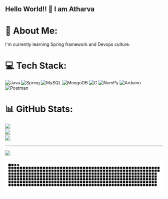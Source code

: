 ## Hello World!! 👋 I am Atharva 

# 💫 About Me:
I'm currently learning Spring framework and Devops culture.


# 💻 Tech Stack:
![Java](https://img.shields.io/badge/java-%23ED8B00.svg?style=for-the-badge&logo=openjdk&logoColor=white) ![Spring](https://img.shields.io/badge/spring-%236DB33F.svg?style=for-the-badge&logo=spring&logoColor=white) ![MySQL](https://img.shields.io/badge/mysql-4479A1.svg?style=for-the-badge&logo=mysql&logoColor=white) ![MongoDB](https://img.shields.io/badge/MongoDB-%234ea94b.svg?style=for-the-badge&logo=mongodb&logoColor=white) ![C](https://img.shields.io/badge/c-%2300599C.svg?style=for-the-badge&logo=c&logoColor=white) ![NumPy](https://img.shields.io/badge/numpy-%23013243.svg?style=for-the-badge&logo=numpy&logoColor=white) ![Arduino](https://img.shields.io/badge/-Arduino-00979D?style=for-the-badge&logo=Arduino&logoColor=white) ![Postman](https://img.shields.io/badge/Postman-FF6C37?style=for-the-badge&logo=postman&logoColor=white)
# 📊 GitHub Stats:
![](https://github-readme-stats.vercel.app/api?username=athrocks&theme=dark&hide_border=false&include_all_commits=false&count_private=false)<br/>
![](https://github-readme-streak-stats.herokuapp.com/?user=athrocks&theme=dark&hide_border=false)<br/>
![](https://github-readme-stats.vercel.app/api/top-langs/?username=athrocks&theme=dark&hide_border=false&include_all_commits=false&count_private=false&layout=compact)

<!-- 
## 🏆 GitHub Trophies
![](https://github-profile-trophy.vercel.app/?username=athrocks&theme=radical&no-frame=false&no-bg=true&margin-w=4)

### ✍️ Random Dev Quote
![](https://quotes-github-readme.vercel.app/api?type=horizontal&theme=radical)

### 🔝 Top Contributed Repo
![](https://github-contributor-stats.vercel.app/api?username=athrocks&limit=5&theme=dark&combine_all_yearly_contributions=true)
-->

---
[![](https://visitcount.itsvg.in/api?id=athrocks&icon=0&color=0)](https://visitcount.itsvg.in)

<picture>
  <source media="(prefers-color-scheme: dark)" srcset="https://github.com/athrocks/athrocks/blob/output/github-snake-dark.svg" />
  <source media="(prefers-color-scheme: light)" srcset="https://github.com/athrocks/athrocks/blob/output/github-snake.svg" />
  <img alt="github-snake" src="https://github.com/athrocks/athrocks/blob/output/github-snake.svg" />
</picture>
